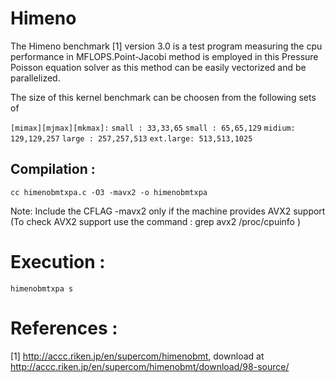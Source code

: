 # Himeno
The Himeno benchmark [1] version 3.0 is a test program measuring the cpu performance in MFLOPS.Point-Jacobi method is employed in this Pressure Poisson equation solver as this method can be easily vectorized and be parallelized.

The size of this kernel benchmark can be choosen from the following sets of

`[mimax][mjmax][mkmax]:`
`small : 33,33,65`
`small : 65,65,129`
`midium: 129,129,257`
`large : 257,257,513`
`ext.large: 513,513,1025`

## Compilation :
`cc himenobmtxpa.c -O3 -mavx2 -o himenobmtxpa`

Note: Include the CFLAG -mavx2 only if the machine provides AVX2 support (To check AVX2 support use the command : grep avx2 /proc/cpuinfo )

# Execution :
`himenobmtxpa s`

# References :
[1] http://accc.riken.jp/en/supercom/himenobmt, download at http://accc.riken.jp/en/supercom/himenobmt/download/98-source/ 
